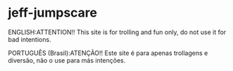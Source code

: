 # jeff-jumpscare

ENGLISH:ATTENTION!! This site is for trolling and fun only, do not use it for bad intentions.

PORTUGUÊS (Brasil):ATENÇÃO!! Este site é para apenas trollagens e diversão, não o use para más intenções.

